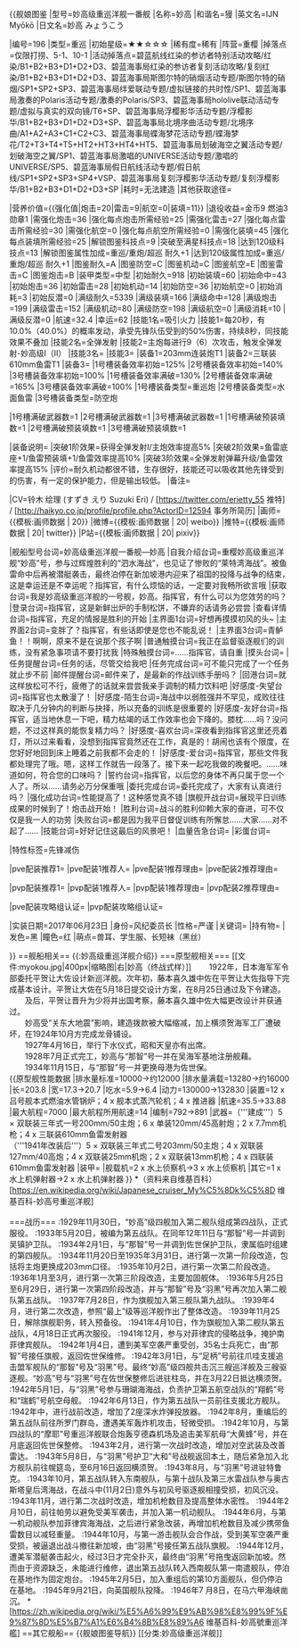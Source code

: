 {{舰娘图鉴
|型号=妙高级重巡洋舰一番舰
|名称=妙高
|和谐名=獌
|英文名=IJN Myōkō
|日文名=妙高 みょうこう

|编号=196
|类型=重巡
|初始星级=★★☆☆☆
|稀有度=稀有
|阵营=重樱
|掉落点=仅限打捞、5-1、10-1
|活动掉落点=碧蓝航线红染的参访者特别活动攻略/红染/B1+B2+B3+D1+D2+D3、碧蓝海事局红染的参访者复刻活动攻略/复刻红染/B1+B2+B3+D1+D2+D3、碧蓝海事局斯图尔特的硝烟活动专题/斯图尔特的硝烟/SP1+SP2+SP3、碧蓝海事局绊爱联动专题/虚拟链接的共时性/SP1、碧蓝海事局激奏的Polaris活动专题/激奏的Polaris/SP3、碧蓝海事局hololive联动活动专题/虚拟与真实的双向镜/T6+SP、碧蓝海事局浮樱影华活动专题/浮樱影华/B1+B2+B3+D1+D2+D3+SP、碧蓝海事局北境序曲活动专题/北境序曲/A1+A2+A3+C1+C2+C3、碧蓝海事局蝶海梦花活动专题/蝶海梦花/T2+T3+T4+T5+HT2+HT3+HT4+HT5、碧蓝海事局划破海空之翼活动专题/划破海空之翼/SP1、碧蓝海事局激唱的UNIVERSE活动专题/激唱的UNIVERSE/SP5、碧蓝海事局假日航线活动专题/假日航线/SP1+SP2+SP3+SP4+VSP、碧蓝海事局复刻浮樱影华活动专题/复刻浮樱影华/B1+B2+B3+D1+D2+D3+SP
|耗时=无法建造
|其他获取途径=

|营养价值={{强化值|炮击=20|雷击=9|航空=0|装填=11}}
|退役收益=金币9 燃油3 勋章1
|需强化炮击=36
|强化每点炮击所需经验=25
|需强化雷击=27
|强化每点雷击所需经验=30
|需强化航空=0
|强化每点航空所需经验=0
|需强化装填=45
|强化每点装填所需经验=25
|解锁图鉴科技点=9
|突破至满星科技点=18
|达到120级科技点=13
|解锁图鉴属性加成=重巡/重炮/超巡 耐久+1
|达到120级属性加成=重巡/重炮/超巡 耐久+1
|图鉴耐久=A
|图鉴防空=C
|图鉴机动=C
|图鉴航空=E
|图鉴雷击=C
|图鉴炮击=B
|装甲类型=中型
|初始耐久=918
|初始装填=60
|初始命中=43
|初始炮击=36
|初始雷击=28
|初始机动=14
|初始防空=36
|初始航空=0
|初始消耗=3
|初始反潜=0
|满级耐久=5339
|满级装填=166
|满级命中=128
|满级炮击=199
|满级雷击=152
|满级机动=80
|满级防空=198
|满级航空=0
|满级消耗=10
|满级反潜=0
|航速=32.4
|幸运=62
|技能1名=吸引火力
|技能1=每20秒，有10.0%（40.0%）的概率发动，承受先锋队伍受到的50%伤害，持续8秒，同技能效果不叠加
|技能2名=全弹发射
|技能2=主炮每进行9（6）次攻击，触发全弹发射-妙高级I（II）
|技能3名=
|技能3=
|装备1=203mm连装炮T1
|装备2=三联装610mm鱼雷T1
|装备3=
|1号槽装备效率初始=125%
|2号槽装备效率初始=140%
|3号槽装备效率初始=100%
|1号槽装备效率满破=130%
|2号槽装备效率满破=165%
|3号槽装备效率满破=100%
|1号槽装备类型=重巡炮
|2号槽装备类型=水面鱼雷
|3号槽装备类型=防空炮
<!--鱼雷底座数不代表武器数，不了解的请勿修改数据。-->
|1号槽满破武器数=1
|2号槽满破武器数=1
|3号槽满破武器数=1
|1号槽满破预装填数=1
|2号槽满破预装填数=1
|3号槽满破预装填数=1

|装备说明=
|突破1阶效果=获得全弹发射I/主炮效率提高5%
|突破2阶效果=鱼雷底座+1/鱼雷预装填+1/鱼雷效率提高10%
|突破3阶效果=全弹发射弹幕升级/鱼雷效率提高15%
|评价=耐久机动都很不错，生存很好，技能还可以吸收其他先锋受到的伤害，有一定的保护能力，但是输出较低。
|备注=

|CV=铃木 绘理 (すずき えり Suzuki Eri) / [https://twitter.com/erietty_55 推特] / [http://haikyo.co.jp/profile/profile.php?ActorID=12594 事务所简历]
|画师={{模板:画师数据 | 20}}
|微博={{模板:画师数据 | 20| weibo}}
|推特={{模板:画师数据 | 20| twitter}}
|P站={{模板:画师数据 | 20| pixiv}}

|舰船型号台词=妙高级重巡洋舰一番舰—妙高
|自我介绍台词=重樱妙高级重巡洋舰“妙高”号，参与过辉煌胜利的“泗水海战”，也见证了惨败的“莱特湾海战”。被鱼雷命中后再被潜艇袭击，最终泊停在新加坡港内迎来了祖国的投降与战争的结束，这是幸运还是不幸运呢？指挥官，有什么烦恼的话，一定要对我畅所欲言哦
|获取台词=我是妙高级重巡洋舰的一号舰，妙高。指挥官，有什么可以为您效劳的吗？
|登录台词=指挥官，这是新鲜出炉的手制松饼，不嫌弃的话请务必尝尝
|查看详情台词=指挥官，充足的情报是胜利的开始
|主界面1台词=好想再摸摸初风的头~
|主界面2台词=变胖了？指挥官，有些话即使是您也不能乱说！
|主界面3台词=青鲈鱼！！啊啊，原来不是在说那个孩子啊
|普通触摸台词=我正在监督驱逐舰们的训练，没有紧急事项请不要打扰我
|特殊触摸台词=……指挥官，请自重
|摸头台词=<!--……这种事情，请对驱逐舰们做-->
|任务提醒台词=任务的话，尽管交给我吧
|任务完成台词=可不能只完成了一个任务就止步不前
|邮件提醒台词=邮件来了，是最新的作战训练手册吗？
|回港台词=就这样放松可不行，疲倦了的话就来尝尝我亲手调制的精力饮料吧
|好感度-失望台词=指挥官也太散漫了！
|好感度-陌生台词=海战中以弱胜强并不罕见，成败往往取决于几分钟内的判断与抉择，所以充备的训练是很重要的
|好感度-友好台词=指挥官，适当地休息一下吧，精力枯竭的话工作效率也会下降的。膝枕……吗？没问题，不过这样真的能恢复精力吗？
|好感度-喜欢台词=深夜看到指挥官这里还亮着灯，所以过来看看，没想到指挥官竟然还在工作，真是的！胡闹也该有个限度，在您好好地回到床上睡着之前我都不会走的！
|好感度-爱台词=指挥官，那些文件我都处理完了哦。嗯，这样工作就告一段落了。接下来一起吃我做的晚餐吧。……味道如何，符合您的口味吗？
|誓约台词=指挥官，以后您的身体不再只属于您一个人了。所以……请务必万分保重哦
|委托完成台词=委托完成了，大家有认真进行吗？
|强化成功台词=性能提高了！这种感觉真不错
|旗舰开战台词=展现平日训练成果的时候到了！炮击战开始！
|胜利台词=战斗的胜利仰赖大家的奋进，可不仅仅是我一人的功劳
|失败台词=都是因为我平日督促训练有所懈怠……大家……对不起了……
|技能台词=好好记住这最后的风景吧！
|血量告急台词=
|彩蛋台词=

|特性标签=先锋减伤

|pve配装推荐1=
|pve配装1推荐人=
|pve配装1推荐理由=
|pve配装2推荐理由=

|pvp配装推荐1=
|pvp配装1推荐人=
|pvp配装1推荐理由=
|pvp配装2推荐理由=

|pve配装攻略组认证=
|pvp配装攻略组认证=

|实装日期=2017年06月23日
|身份=风纪委员长
|性格=严谨
|关键词=
|持有物=
|发色=黑
|瞳色=红
|萌点=兽耳、学生服、长短袜（黑丝）

}}
==舰船相关==
{{:妙高级重巡洋舰介绍}}
===原型舰相关===
[[文件:myokou.jpg|400px|缩略图|右|妙高（终战式样）]]
　　1922年，日本海军军令部委托平贺让大佐设计新巡洋舰。次年初，藤本喜久雄中佐在平贺让大佐指导下完成基本设计。平贺让大佐在5月18日提交设计方案，在8月25日通过及下令建造。<br>
　　及后，平贺让晋升为少将并出国考察，藤本喜久雄中佐大幅更改设计并获通过。<br>
　　妙高受“关东大地震”影响，建造拨款被大幅缩减，加上横须贺海军工厂遭破坏，在1924年10月方完成龙骨铺设。<br>
　　1927年4月16日，举行下水仪式，昭和天皇亦有出席。<br>
　　1928年7月正式完工，妙高与“那智”号一并在吴海军基地注册舰藉。<br>
　　1934年11月15日，与“那智”号一并更换母港为佐世保。<br>
{{原型舰性能数据
|排水量标准=10000→约12000
|排水量满载=13280→约16000
|长=203.8
|宽=17.3→20.7
|吃水=5.9→6.4
|动力=130000→132830
|装置=12 x 吕号舰本式燃油水管锅炉；4 x 舰本式蒸汽轮机；4 x 推进器
|航速=35.5→33.88
|最大航程=7000
|最大航程所用航速=14
|编制=792→891
|武器=（'''建成'''）5 × 双联装三年式一号200mm/50主炮；6 x 单装120mm/45高射炮；2 x 7.7mm机枪；4 x 三联装610mm鱼雷发射器<br>（'''1941年改装后'''）5 × 双联装三年式二号203mm/50主炮；4 x 双联装127mm/40高炮；4 x 双联装25mm机炮；2 x 双联装13mm机枪；4 x 四联装610mm鱼雷发射器
|装甲=
|舰载机=2 x 水上侦察机→3 x 水上侦察机
|其它=1 x 水上机弹射器→2 x 水上机弹射器
}}
*（资料来自维基百科）<ref>[https://en.wikipedia.org/wiki/Japanese_cruiser_My%C5%8Dk%C5%8D 维基百科-妙高号重巡洋舰]</ref><br><br>
===战历===
:1929年11月30日，“妙高”级四舰加入第二舰队组成第四战队，正式服役。
:1933年5月20日，被编为第五战队。在同年12年11日与“那智”号一并调到吴镇护卫队。
:1934年2月1日，与“那智”号一并调到佐世保护卫队，隶属临时组建的第四舰队。
:1934年11月20日至1935年3月31日，进行第一次第一阶段改造，包括将主炮更换成203mm口径。
:1935年10月2日，进行第一次第二阶段改造。
:1936年1月至3月，进行第一次第三阶段改造，主要加固舰体。
:1936年5月25日至6月29日，进行第一次第四阶段改造，并与“那智”号及“羽黑”号再次加入第二舰队第五战队。
:1937年7月28日，作为旗舰加入第三舰队第九战队。
:1939年4月，进行第二次改造，参照“最上”级等巡洋舰作出了整体改造。
:1939年11月25日，解除旗舰职务，转入预备役。
:1941年4月10日，作为旗舰加入第二舰队第五战队，4月18日正式再次服役。
:1941年12月，参与对菲律宾的侵略战争，掩护南菲律宾舰队。
:1942年1月4日，遭到美军空袭严重受创，35名士兵死亡，由“那智”号接任旗舰，返回佐世保维修。
:1942年3月1日，与“足柄”号前往爪哇支援追击盟军舰队的“那智”号及“羽黑”号。最终“妙高”级四舰共击沉三艘巡洋舰及三艘驱逐舰。“妙高”号与“羽黑”号在佐世保整修后进驻柱岛，并在3月22日抵达横须贺。
:1942年5月1日，与“羽黑”号参与珊瑚海海战，负责护卫第五航空战队的“翔鹤”号和“瑞鹤”号航空母舰。
:1942年6月13日，作为第五战队一员前往支援北方舰队。
:1942年中，进行战前改造，增加了2座深水炸弹投放器。
:1942年8月，重编后的第五战队前往所罗门群岛，遭遇美军轰炸机攻击，轻微受损。
:1942年10月，与第四战队的“摩耶”号重巡洋舰联合炮轰亨德森机场及追击美军航母“大黄蜂”号，并在月底返回佐世保整修。
:1943年2月，进行第一次战时改造，增加对空武装及改善雷达。
:1943年5月8日，与“羽黑”号护卫“大和”号战舰返回本土，随后紧急加入北方舰队前往幌筵岛，至6月16日返回横须贺。
:1943年8月，与“羽黑”号进驻特鲁克。
:1943年10月，第五战队转入东南舰队，与第十战队及第三水雷战队参与奥古斯塔皇后湾海战，在战斗中(11月2日)意外与初风号驱逐舰相撞受损，初风沉没。
:1943年11月，进行第二次战时改造，增加机枪数目及提高整体水密性。
:1944年2月10日，前往帕劳以避免受美军袭击，并加入第一机动舰队。
:1944年6月，与第一机动舰队参加菲律宾海海战，之后进行紧急改装，再增加机枪数目及减少携带鱼雷数目以减轻重量。
:1944年10月，与第一游击舰队会合作战，受到美军空袭严重受损，被逼退出战斗撤往新加坡，由“羽黑”号接任第五战队旗舰。
:1944年12月，遭美军潜艇袭击起火，经过3日才完全扑灭，最终由“羽黑”号拖曳返回新加坡。然而由于资源缺乏，未能进行维修，退出第五战队转入西南舰队第一南遣舰队，停泊在基地作为固定炮台。
:1945年2月5日，加入重组后的第10方面舰队，但仍停泊在基地。
:1945年9月21日，向英国舰队投降。
:1946年7 月8日，在马六甲海峡凿沉。
*<ref>[https://zh.wikipedia.org/wiki/%E5%A6%99%E9%AB%98%E8%99%9F%E9%87%8D%E5%B7%A1%E6%B4%8B%E8%89%A6  维基百科-妙高號重巡洋艦]</ref>
==其它舰船==
{{舰娘图鉴导航}}
[[分类:妙高级重巡洋舰]]